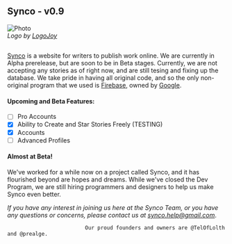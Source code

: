 ## Synco - v0.9
![Photo](https://synco.tk/Logo2.0.PNG)
*<br>Logo by [LogoJoy](https://logojoy.com)*
##
[Synco](https://synco.tk) is a website for writers to publish work online. We are currently in Alpha prerelease, but are soon to be in    Beta stages. Currently, we are not accepting any stories as of right now, and are still tesing and fixing up the database. We take pride in having all original code, and so the only non-original program that we used is [Firebase](https://firebase.google.com/), owned by [Google](https://google.com).
#### Upcoming and Beta Features:
- [ ] Pro Accounts
- [x] Ability to Create and Star Stories Freely (TESTING)
- [x] Accounts
- [ ] Advanced Profiles

#### Almost at Beta!
We've worked for a while now on a project called Synco, and it has flourished beyond are hopes and dreams. While we've closed the Dev Program, we are still hiring programmers and designers to help us make Synco even better.

*If you have any interest in joining us here at the Synco Team, or you have any questions or concerns, please contact us at [synco.help@gmail.com](mailto:synco.help@gmail.com?Subject=Synco%20Employment%20Request)*.
 
 
                             Our proud founders and owners are @TelOfLolth and @prealge.
                             
                             

